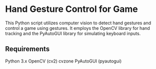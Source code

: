 # Hand Gesture Control for Game
This Python script utilizes computer vision to detect hand gestures and control a game using gestures. It employs the OpenCV library for hand tracking and the PyAutoGUI library for simulating keyboard inputs.

## Requirements
Python 3.x
OpenCV (cv2)
cvzone
PyAutoGUI (pyautogui)
